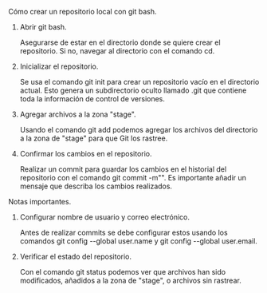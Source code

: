 Cómo crear un repositorio local con git bash.

1. Abrir git bash.

    Asegurarse de estar en el directorio donde se quiere crear el repositorio. Si no, navegar al directorio con el comando cd.

2. Inicializar el repositorio.

    Se usa el comando git init para crear un repositorio vacío en el directorio actual.
    Esto genera un subdirectorio oculto llamado .git que contiene toda la información de control de versiones.

3. Agregar archivos a la zona "stage".

    Usando el comando git add podemos agregar los archivos del directorio a la zona de "stage" para que Git los rastree.

4. Confirmar los cambios en el repositorio.

    Realizar un commit para guardar los cambios en el historial del repositorio con el comando git commit -m"". Es importante añadir un mensaje que describa los cambios realizados.

Notas importantes.

1. Configurar nombre de usuario y correo electrónico.

    Antes de realizar commits se debe configurar estos usando los comandos git config --global user.name y git config --global user.email.

2. Verificar el estado del repositorio.

    Con el comando git status podemos ver que archivos han sido modificados, añadidos a la zona de "stage", o archivos sin rastrear.